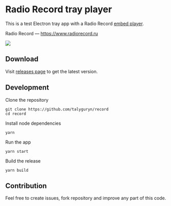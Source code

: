 # Radio Record tray player

This is a test Electron tray app with a Radio Record [embed player](https://www.radiorecord.ru/player/).

Radio Record — https://www.radiorecord.ru

![](https://capella.pics/d9700ee9-2df3-49ce-a9d3-40de1327ff68.jpg)

## Download

Visit [releases page](https://github.com/talyguryn/record/releases) to get the latest version.

## Development

Clone the repository

```
git clone https://github.com/talyguryn/record
cd record
```

Install node dependencies

```
yarn
```

Run the app

```
yarn start
```

Build the release

```
yarn build
```

## Contribution

Feel free to create issues, fork repository and improve any part of this code.
